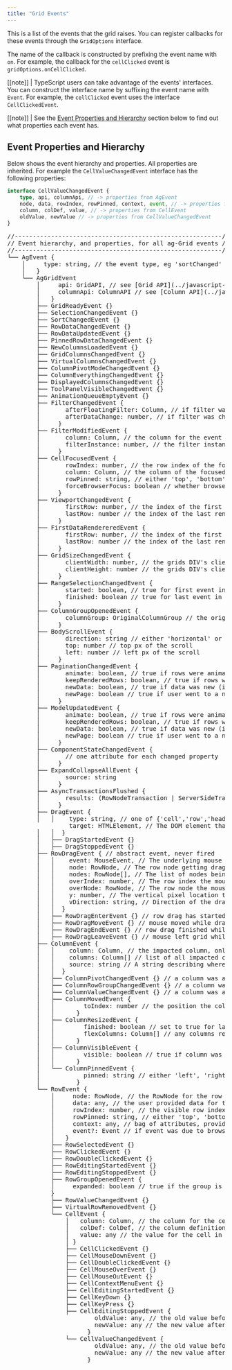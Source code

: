 ```yaml
---
title: "Grid Events"
---
```


This is a list of the events that the grid raises. You can register callbacks for these events through the `GridOptions` interface.

The name of the callback is constructed by prefixing the event name with `on`. For example, the callback for the `cellClicked` event is `gridOptions.onCellClicked`.

[[note]]
| TypeScript users can take advantage of the events' interfaces. You can construct the interface name by suffixing the event name with `Event`. For example, the `cellClicked` event uses the interface `CellClickedEvent`.

[[note]]
| See the [Event Properties and Hierarchy](#properties-and-hierarchy) section below to find out what properties each event has.

<api-documentation source='events.json'></api-documentation>

## Event Properties and Hierarchy

Below shows the event hierarchy and properties. All properties are inherited. For example the `CellValueChangedEvent` interface has the following properties:

```ts
interface CellValueChangedEvent {
    type, api, columnApi, // -> properties from AgEvent
    node, data, rowIndex, rowPinned, context, event, // -> properties from RowEvent
    column, colDef, value, // -> properties from CellEvent
    oldValue, newValue // -> properties from CellValueChangedEvent
}
```

<pre class="event-hierarchy">
<span class="event-hierarchy__property">//---------------------------------------------------------//</span>
<span class="event-hierarchy__property">// Event hierarchy, and properties, for all ag-Grid events //</span>
<span class="event-hierarchy__property">//---------------------------------------------------------//</span>
└── AgEvent <span class="event-hierarchy__property">{
    │     <span class="event-hierarchy__attribute">type</span>: string, // the event type, eg 'sortChanged' or 'columnResized'
    │   }</span>
    └── AgGridEvent
        │     <span class="event-hierarchy__attribute">api</span>: GridAPI, // see [Grid API](../javascript-grid-api/)
        │     <span class="event-hierarchy__attribute">columnApi</span>: ColumnAPI // see [Column API](../javascript-grid-column-api/)
        │   }</span>
        ├── GridReadyEvent <span class="event-hierarchy__property">{}</span>
        ├── SelectionChangedEvent <span class="event-hierarchy__property">{}</span>
        ├── SortChangedEvent <span class="event-hierarchy__property">{}</span>
        ├── RowDataChangedEvent <span class="event-hierarchy__property">{}</span>
        ├── RowDataUpdatedEvent <span class="event-hierarchy__property">{}</span>
        ├── PinnedRowDataChangedEvent <span class="event-hierarchy__property">{}</span>
        ├── NewColumnsLoadedEvent <span class="event-hierarchy__property">{}</span>
        ├── GridColumnsChangedEvent <span class="event-hierarchy__property">{}</span>
        ├── VirtualColumnsChangedEvent <span class="event-hierarchy__property">{}</span>
        ├── ColumnPivotModeChangedEvent <span class="event-hierarchy__property">{}</span>
        ├── ColumnEverythingChangedEvent <span class="event-hierarchy__property">{}</span>
        ├── DisplayedColumnsChangedEvent <span class="event-hierarchy__property">{}</span>
        ├── ToolPanelVisibleChangedEvent <span class="event-hierarchy__property">{}</span>
        ├── AnimationQueueEmptyEvent <span class="event-hierarchy__property">{}</span>
        ├── FilterChangedEvent <span class="event-hierarchy__property">{</span>
        │       <span class="event-hierarchy__attribute">afterFloatingFilter</span>: Column, // if filter was changed via floating filter
        │       <span class="event-hierarchy__attribute">afterDataChange</span>: number, // if filter was changed as a result of data changing
        │     }</span>
        ├── FilterModifiedEvent <span class="event-hierarchy__property">{</span>
        │       <span class="event-hierarchy__attribute">column</span>: Column, // the column for the event
        │       <span class="event-hierarchy__attribute">filterInstance</span>: number, // the filter instance
        │     }</span>
        ├── CellFocusedEvent <span class="event-hierarchy__property">{
        │       <span class="event-hierarchy__attribute">rowIndex</span>: number, // the row index of the focused cell
        │       <span class="event-hierarchy__attribute">column</span>: Column, // the column of the focused cell
        │       <span class="event-hierarchy__attribute">rowPinned</span>: string, // either 'top', 'bottom' or undefined/null (if not pinned)
        │       <span class="event-hierarchy__attribute">forceBrowserFocus</span>: boolean // whether browser focus is also set (false when editing)
        │     }</span>
        ├── ViewportChangedEvent <span class="event-hierarchy__property">{
        │       <span class="event-hierarchy__attribute">firstRow</span>: number, // the index of the first rendered row
        │       <span class="event-hierarchy__attribute">lastRow</span>: number // the index of the last rendered row
        │     }</span>
        ├── FirstDataRendereredEvent <span class="event-hierarchy__property">{
        │       <span class="event-hierarchy__attribute">firstRow</span>: number, // the index of the first rendered row
        │       <span class="event-hierarchy__attribute">lastRow</span>: number // the index of the last rendered row
        │     }</span>
        ├── GridSizeChangedEvent <span class="event-hierarchy__property">{
        │       <span class="event-hierarchy__attribute">clientWidth</span>: number, // the grids DIV's clientWidth
        │       <span class="event-hierarchy__attribute">clientHeight</span>: number // the grids DIV's clientHeight
        │     }</span>
        ├── RangeSelectionChangedEvent <span class="event-hierarchy__property">{
        │       <span class="event-hierarchy__attribute">started</span>: boolean, // true for first event in a sequence of dragging events
        │       <span class="event-hierarchy__attribute">finished</span>: boolean // true for last event in sequence of dragging events
        │     }</span>
        ├── ColumnGroupOpenedEvent <span class="event-hierarchy__property">{
        │       <span class="event-hierarchy__attribute">columnGroup</span>: OriginalColumnGroup // the original column group that was opened
        │     }</span>
        ├── BodyScrollEvent <span class="event-hierarchy__property">{
        │       <span class="event-hierarchy__attribute">direction</span>: string // either 'horizontal' or 'vertical'
        │       <span class="event-hierarchy__attribute">top</span>: number // top px of the scroll
        │       <span class="event-hierarchy__attribute">left</span>: number // left px of the scroll
        │     }</span>
        ├── PaginationChangedEvent <span class="event-hierarchy__property">{
        │       <span class="event-hierarchy__attribute">animate</span>: boolean, // true if rows were animated to new position
        │       <span class="event-hierarchy__attribute">keepRenderedRows</span>: boolean, // true if rows were kept (otherwise complete redraw)
        │       <span class="event-hierarchy__attribute">newData</span>: boolean, // true if data was new (ie user set new data)
        │       <span class="event-hierarchy__attribute">newPage</span>: boolean // true if user went to a new pagination page
        │     }</span>
        ├── ModelUpdatedEvent <span class="event-hierarchy__property">{
        │       <span class="event-hierarchy__attribute">animate</span>: boolean, // true if rows were animated to new position
        │       <span class="event-hierarchy__attribute">keepRenderedRows</span>: boolean, // true if rows were kept (otherwise complete redraw)
        │       <span class="event-hierarchy__attribute">newData</span>: boolean, // true if data was new (ie user set new data)
        │       <span class="event-hierarchy__attribute">newPage</span>: boolean // true if user went to a new pagination page
        │     }</span>
        ├── ComponentStateChangedEvent <span class="event-hierarchy__property">{
        │       // one attribute for each changed property
        │     }</span>
        ├── ExpandCollapseAllEvent <span class="event-hierarchy__property">{
        │       <span class="event-hierarchy__attribute">source</span>: string
        │     }</span>
        ├── AsyncTransactionsFlushed <span class="event-hierarchy__property">{
        │       <span class="event-hierarchy__attribute">results</span>: (RowNodeTransaction | ServerSideTransactionResult) []
        │     }</span>
        ├── DragEvent <span class="event-hierarchy__property">{
        │   │    <span class="event-hierarchy__attribute">type</span>: string, // one of {'cell','row','headerCell','toolPanel'}
                 <span class="event-hierarchy__attribute">target</span>: HTMLElement, // The DOM element that started the event.
        │   │  }</span>
        │   ├── DragStartedEvent <span class="event-hierarchy__property">{}</span>
        │   ├── DragStoppedEvent <span class="event-hierarchy__property">{}</span>
        ├── RowDragEvent <span class="event-hierarchy__property">{ // abstract event, never fired
        │   │    <span class="event-hierarchy__attribute">event</span>: MouseEvent, // The underlying mouse move event associated with the drag.
        │   │    <span class="event-hierarchy__attribute">node</span>: RowNode, // The row node getting dragged. Also the node that started the drag when multi-row dragging.
        │   │    <span class="event-hierarchy__attribute">nodes</span>: RowNode[], // The list of nodes being dragged.
        │   │    <span class="event-hierarchy__attribute">overIndex</span>: number, // The row index the mouse is dragging over.
        │   │    <span class="event-hierarchy__attribute">overNode</span>: RowNode, // The row node the mouse is dragging over.
        │   │    <span class="event-hierarchy__attribute">y</span>: number, // The vertical pixel location the mouse is over.
        │   │    <span class="event-hierarchy__attribute">vDirection</span>: string, // Direction of the drag, either 'up', 'down' or null.
        │   │  }</span>
        │   ├── RowDragEnterEvent <span class="event-hierarchy__property">{}</span> // row drag has started / re-entered
        │   ├── RowDragMoveEvent <span class="event-hierarchy__property">{}</span> // mouse moved while dragging
        │   ├── RowDragEndEvent <span class="event-hierarchy__property">{}</span> // row drag finished while mouse over grid
        │   ├── RowDragLeaveEvent <span class="event-hierarchy__property">{}</span> // mouse left grid while dragging
        ├── ColumnEvent <span class="event-hierarchy__property">{
        │   │    <span class="event-hierarchy__attribute">column</span>: Column, // the impacted column, only set if action was on one column
        │   │    <span class="event-hierarchy__attribute">columns</span>: Column[] // list of all impacted columns
        │   │    <span class="event-hierarchy__attribute">source</span>: string // A string describing where the event is coming from
        │   │  }</span>
        │   ├── ColumnPivotChangedEvent <span class="event-hierarchy__property">{}</span> // a column was added / removed to pivot list
        │   ├── ColumnRowGroupChangedEvent <span class="event-hierarchy__property">{}</span> // a column was added / removed to row group list
        │   ├── ColumnValueChangedEvent <span class="event-hierarchy__property">{}</span> // a column was added / removed to values list
        │   ├── ColumnMovedEvent <span class="event-hierarchy__property">{
        │   │        <span class="event-hierarchy__attribute">toIndex</span>: number // the position the column was moved to
        │   │      }</span>
        │   ├── ColumnResizedEvent <span class="event-hierarchy__property">{
        │   │        <span class="event-hierarchy__attribute">finished</span>: boolean // set to true for last event in a sequence of move events
        │   │        <span class="event-hierarchy__attribute">flexColumns</span>: Column[] // any columns resized due to flex
        │   │      }</span>
        │   ├── ColumnVisibleEvent <span class="event-hierarchy__property">{
        │   │        <span class="event-hierarchy__attribute">visible</span>: boolean // true if column was set to visible, false if set to hide
        │   │      }</span>
        │   └── ColumnPinnedEvent <span class="event-hierarchy__property">{
        │            <span class="event-hierarchy__attribute">pinned</span>: string // either 'left', 'right', or undefined / null (it not pinned)
        │          }</span>
        └── RowEvent <span class="event-hierarchy__property">{
            │     <span class="event-hierarchy__attribute">node</span>: RowNode, // the RowNode for the row in question
            │     <span class="event-hierarchy__attribute">data</span>: any, // the user provided data for the row in question
            │     <span class="event-hierarchy__attribute">rowIndex</span>: number, // the visible row index for the row in question
            │     <span class="event-hierarchy__attribute">rowPinned</span>: string, // either 'top', 'bottom' or undefined / null (if not pinned)
            │     <span class="event-hierarchy__attribute">context</span>: any, // bag of attributes, provided by user, see [Context](../javascript-grid-context/)
            │     <span class="event-hierarchy__attribute">event?</span>: Event // if event was due to browser event (eg click), this is browser event
            │   }</span>
            ├── RowSelectedEvent <span class="event-hierarchy__property">{}</span>
            ├── RowClickedEvent <span class="event-hierarchy__property">{}</span>
            ├── RowDoubleClickedEvent <span class="event-hierarchy__property">{}</span>
            ├── RowEditingStartedEvent <span class="event-hierarchy__property">{}</span>
            ├── RowEditingStoppedEvent <span class="event-hierarchy__property">{}</span>
            ├── RowGroupOpenedEvent <span class="event-hierarchy__property">{
            │     <span class="event-hierarchy__attribute">expanded</span>: boolean // true if the group is expanded.
            }</span>
            ├── RowValueChangedEvent <span class="event-hierarchy__property">{}</span>
            ├── VirtualRowRemovedEvent <span class="event-hierarchy__property">{}</span>
            └── CellEvent <span class="event-hierarchy__property">{
                │   <span class="event-hierarchy__attribute">column</span>: Column, // the column for the cell in question
                │   <span class="event-hierarchy__attribute">colDef</span>: ColDef, // the column definition for the cell in question
                │   <span class="event-hierarchy__attribute">value</span>: any // the value for the cell in question
                │ }</span>
                ├── CellClickedEvent <span class="event-hierarchy__property">{}</span>
                ├── CellMouseDownEvent <span class="event-hierarchy__property">{}</span>
                ├── CellDoubleClickedEvent <span class="event-hierarchy__property">{}</span>
                ├── CellMouseOverEvent <span class="event-hierarchy__property">{}</span>
                ├── CellMouseOutEvent <span class="event-hierarchy__property">{}</span>
                ├── CellContextMenuEvent <span class="event-hierarchy__property">{}</span>
                ├── CellEditingStartedEvent <span class="event-hierarchy__property">{}</span>
                ├── CellKeyDown <span class="event-hierarchy__property">{}</span>
                ├── CellKeyPress <span class="event-hierarchy__property">{}</span>
                ├── CellEditingStoppedEvent <span class="event-hierarchy__property">{
                        <span class="event-hierarchy__attribute">oldValue</span>: any, // the old value before editing
                        <span class="event-hierarchy__attribute">newValue</span>: any // the new value after editing
                      }</span>
                └── CellValueChangedEvent <span class="event-hierarchy__property">{
                        <span class="event-hierarchy__attribute">oldValue</span>: any, // the old value before editing
                        <span class="event-hierarchy__attribute">newValue</span>: any // the new value after editing
                      }</span></pre>
